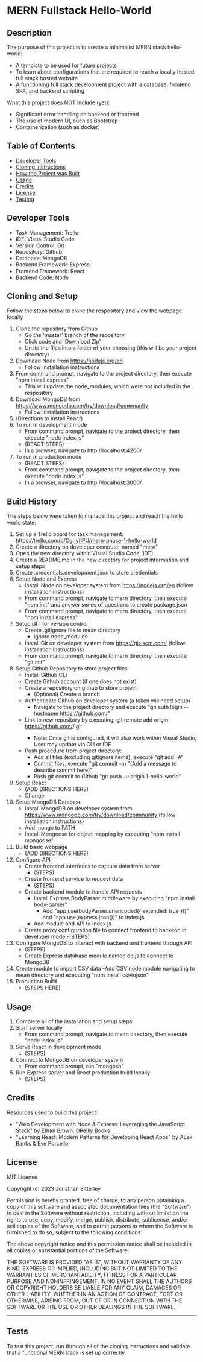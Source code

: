 # MERN Fullstack Hello-World

## Description

The purpose of this project is to create a minimalist MERN stack hello-world:

- A template to be used for future projects
- To learn about configurations that are required to reach a locally hosted full stack hosted website
- A functioning full stack development project with a database, frontend SPA, and backend scripting

What this project does NOT include (yet):

- Significant error handling on backend or frontend
- The use of modern UI, such as Bootstrap
- Containerization (such as docker)

## Table of Contents

- [Developer Tools](#developer-tools)
- [Cloning Instructions](#cloning-and-setup)
- [How the Project was Built](#build-history)
- [Usage](#usage)
- [Credits](#credits)
- [License](#license)
- [Testing](#tests)

## Developer Tools

- Task Management: Trello
- IDE: Visual Studio Code
- Version Control: Git
- Repository: Github
- Database: MongoDB
- Backend Framework: Express
- Frontend Framework: React
- Backend Code: Node

## Cloning and Setup

Follow the steps below to clone the respository and view the webpage locally
1. Clone the repository from Github
    - Go the 'master' branch of the repository
    - Click code and 'Download Zip'
    - Unzip the files into a folder of your choosing (this will be your project directory)
2. Download Node from https://nodejs.org/en
    - Follow installation instructions
3. From command prompt, navigate to the project directory, then execute "npm install express"
    - This will update the node_modules, which were not included in the respository
4. Download MongoDB from https://www.mongodb.com/try/download/community
    - Follow installation instructions
5. (Directions to install React)
6. To run in development mode
    - From command prompt, navigate to the project directory, then execute "node index.js"
    - (REACT STEPS)
    - In a browser, navigate to http://localhost:4200/
4. To run in production mode
    - (REACT STEPS)
    - From command prompt, navigate to the project directory, then execute "node index.js"
    - In a browser, navigate to http://localhost:3000/

## Build History

The steps below were taken to manage this project and reach the hello world state:
1. Set up a Trello board for task management: https://trello.com/b/CgnyflPU/mern-phase-1-hello-world
2. Create a directory on developer computer named "mern"
3. Open the new directory within Visual Studio Code (IDE)
4. Create a README.md in the new directory for project information and setup steps
5. Create .credentials.development.json to store credentials
6. Setup Node and Express
    - Install Node on developer system from https://nodejs.org/en (follow installation instructions)
    - From command prompt, navigate to mern directory, then execute "npm init" and answer series of questions to create package.json
    - From command prompt, navigate to mern directory, then execute "npm install express"
7. Setup GIT for version control
    - Create .gitignore file in mean directory
        - ignore node_modules
    - Install Git on developer system from https://git-scm.com/ (follow installation instructions)
    - From command prompt, navigate to mern directory, then execute "git init"
8. Setup Github Repository to store project files
    - Install Github CLI
    - Create Github account (if one does not exist)
    - Create a repository on github to store project
        - (Optional) Create a branch
    - Authenticate Github on developer system (a token will need setup)
        - Navigate to the project directory and execute "gh auth login --hostname https://github.com/<owner>"
    - Link to new repository by executing: git remote add origin https://github.com/<owner>/<repo name>.git
        - Note: Once git is configured, it will also work within Visual Studio; User may update via CLI or IDE
    - Push procedure from project directory:
        - Add all files (excluding gitignore items), execute "git add -A"
        - Commit files, execute "git  commit -m "(Add a message to describe commit here)"
        - Push git commit to Github "git push -u origin 1-hello-world"
9. Setup React
    - (ADD DIRECTIONS HERE)
    - Change
10. Setup MongoDB Database
    - Install MongoDB on developer system from https://www.mongodb.com/try/download/community (follow installation instructions)
    - Add mongo to PATH
    - Install Mongoose for object mapping by executing "npm install mongoose"
11. Build basic webpage
    - (ADD DIRECTIONS HERE)
12. Configure API
    - Create frontend interfaces to capture data from server
        - (STEPS)
    - Create frontend service to request data
        - (STEPS)
    - Create backend module to handle API requests
        - Install Express BodyParser middleware by executing "npm install body-parser"
            - Add "app.use(bodyParser.urlencoded({ extended: true }))" and "app.use(express.json())" to index.js
        - Add module and API to index.js
    - Create proxy configuration file to connect frontend to backend in developer mode
        -(STEPS)
13. Configure MongoDB to interact with backend and frontend through API
    - (STEPS)
    - Create Express database module named db.js to connect to MongoDB
14. Create module to import CSV data
    -Add CSV node module navigating to mean directory and executing "npm install csvtojson"
15. Production Build
    - (STEPS HERE)

## Usage

1. Complete all of the installation and setup steps
2. Start server locally
    - From command prompt, navigate to mean directory, then execute "node index.js"
3. Serve React in development mode
    - (STEPS)
4. Connect to MongoDB on developer system
    - From command prompt, run "mongosh"
5. Run Express server and React production build locally
    - (STEPS)

## Credits

Resources used to build this project:
- "Web Development with Node & Express: Leveraging the JavaScript Stack" by Ethan Brown, OReilly Books
- "Learning React: Modern Patterns for Developing React Apps" by ALex Banks & Eve Porcello

## License

MIT License

Copyright (c) 2023 Jonathan Sitterley

Permission is hereby granted, free of charge, to any person obtaining a copy
of this software and associated documentation files (the "Software"), to deal
in the Software without restriction, including without limitation the rights
to use, copy, modify, merge, publish, distribute, sublicense, and/or sell
copies of the Software, and to permit persons to whom the Software is
furnished to do so, subject to the following conditions:

The above copyright notice and this permission notice shall be included in all
copies or substantial portions of the Software.

THE SOFTWARE IS PROVIDED "AS IS", WITHOUT WARRANTY OF ANY KIND, EXPRESS OR
IMPLIED, INCLUDING BUT NOT LIMITED TO THE WARRANTIES OF MERCHANTABILITY,
FITNESS FOR A PARTICULAR PURPOSE AND NONINFRINGEMENT. IN NO EVENT SHALL THE
AUTHORS OR COPYRIGHT HOLDERS BE LIABLE FOR ANY CLAIM, DAMAGES OR OTHER
LIABILITY, WHETHER IN AN ACTION OF CONTRACT, TORT OR OTHERWISE, ARISING FROM,
OUT OF OR IN CONNECTION WITH THE SOFTWARE OR THE USE OR OTHER DEALINGS IN THE
SOFTWARE.

---

## Tests

To test this project, run through all of the cloning instructions and validate that a functional MERN stack is set up correctly.